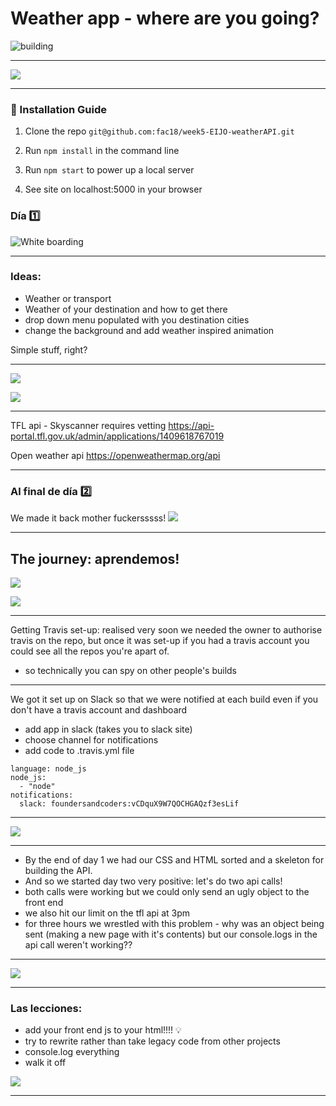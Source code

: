# Weather app - where are you going?

![building](https://api.travis-ci.com/fac18/week5-EIJO-weatherAPI.svg?branch=master)

---

![](https://i.imgur.com/o6vsXLw.png)

---

### 💾 Installation Guide

1. Clone the repo `git@github.com:fac18/week5-EIJO-weatherAPI.git`

2. Run `npm install` in the command line

3. Run `npm start` to power up a local server

4. See site on localhost:5000 in your browser

### Día 1️⃣
![White boarding](https://i.imgur.com/xG400JX.jpg)

---

### Ideas:
- Weather or transport
- Weather of your destination and how to get there
- drop down menu populated with you destination cities
- change the background and add weather inspired animation

Simple stuff, right?

---

![](https://media.giphy.com/media/DeJ2ifS2V2zlu/giphy.gif)

![](https://media.giphy.com/media/48UoqdKrAjhXG/giphy.gif)

---

TFL api - Skyscanner requires vetting
https://api-portal.tfl.gov.uk/admin/applications/1409618767019

Open weather api
https://openweathermap.org/api


---

### Al final de día 2️⃣

We made it back mother fuckersssss!
![](https://i.imgur.com/0TW4KfD.png)

---

## The journey: aprendemos!
![](https://media.giphy.com/media/AIu31RdBsis5a/giphy.gif)

![](https://media.giphy.com/media/H5PGB6TmmJfs4/giphy.gif)

---

Getting Travis set-up: realised very soon we needed the owner to authorise travis on the repo, but once it was set-up if you had a travis account you could see all the repos you're apart of.

- so technically you can spy on other people's builds

---

We got it set up on Slack so that we were notified at each build even if you don't have a travis account and dashboard

- add app in slack (takes you to slack site)
- choose channel for notifications
- add code to .travis.yml file

```json=
language: node_js
node_js:
  - "node"
notifications:
  slack: foundersandcoders:vCDquX9W7QOCHGAQzf3esLif
  ```

---

![](https://i.imgur.com/lQ2XfDg.png)

---

- By the end of day 1 we had our CSS and HTML sorted and a skeleton for building the API.
- And so we started day two very positive: let's do two api calls!
- both calls were working but we could only send an ugly object to the front end
- we also hit our limit on the tfl api at 3pm
- for three hours we wrestled with this problem - why was an object being sent (making a new page with it's contents) but our console.logs in the api call weren't working??

---

![](https://media.giphy.com/media/3oz8xUFUB65tXgvHwI/giphy.gif)

---

### Las lecciones:

- add your front end js to your html!!!! 💡
- try to rewrite rather than take legacy code from other projects
- console.log everything
- walk it off

![](https://media.giphy.com/media/7Ie8S8jLLGCAM/giphy.gif)

---
